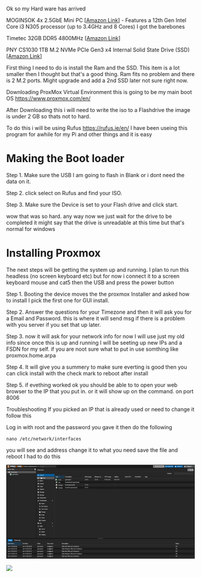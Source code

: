 Ok so my Hard ware has arrived


MOGINSOK 4x 2.5GbE Mini PC [[Amazon Link](https://amzn.to/4aKXqXf)] - Features a 12th Gen Intel Core i3 N305 processor (up to 3.4GHz and 8 Cores) I got the barebones

Timetec 32GB DDR5 4800MHz [[Amazon Link](https://amzn.to/48tV9y7)] 

PNY CS1030 1TB M.2 NVMe PCIe Gen3 x4 Internal Solid State Drive (SSD) [[Amazon Link](https://amzn.to/3HeBu9C)]

First thing I need to do is install the Ram and the SSD. This item is a lot smaller then I thought but that's a good thing. Ram fits no problem and there is 2 M.2 ports. Might upgrade and add a 2nd SSD later not sure right now. 

Downloading ProxMox Virtual Environment this is going to be my main boot OS
https://www.proxmox.com/en/

After Downloading this i will need to write the iso to a Flashdrive the image is under 2 GB so thats not to hard.

To do this i will be using Rufus https://rufus.ie/en/ I have been useing this program for awhile for my Pi and other things and it is easy


# Making the Boot loader

Step 1. Make sure the USB I am going to flash in Blank or i dont need the data on it.

Step 2. click select on Rufus and find your ISO. 

Step 3. Make sure the Device is set to your Flash drive and click start.

wow that was so hard. any way now we just wait for the drive to be completed it might say that the drive is unreadable at this time but that's normal for windows

# Installing Proxmox

The next steps will be getting the system up and running. I plan to run this headless (no screen keyboard etc) but for now i connect it to a screen keyboard mouse and cat5 then the USB and press the power button

Step 1. Booting the device moves the the proxmox Installer and asked how to install I pick the first one for GUI install. 

Step 2. Answer the questions for your Timezone  and then it will ask you for a Email and Password. this is where it will send msg if there is a problem with you server if you set that up later.

Step 3. now it will ask for your network info for now I will use just my old info since once this is up and running I will be seeting up new IPs and a FSDN for my self. if you are noot sure what to put in use somthing like proxmox.home.arpa

Step 4. It will give you a summery to make sure everting is good then you can click install with the check mark to reboot after install

Step 5. if evething worked ok you should be able to to open your web browser to the IP that you put in. or it will show up on the command. on port 8006

Troubleshooting 
If you picked an IP that is already used or need to change it follow this

Log in with root and the password you gave it then do the following

```
nano /etc/network/interfaces
```

you will see and address change it to what you need save the file and reboot I had to do this

<img src="/Projects/images/proxmoxhome.png">

![](proxmoxhome.png)
